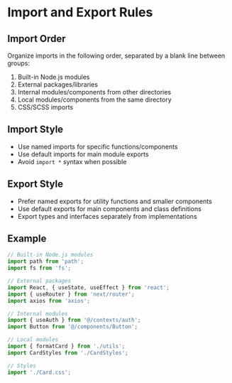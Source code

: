 # Import and Export Rules

## Import Order
Organize imports in the following order, separated by a blank line between groups:
1. Built-in Node.js modules
2. External packages/libraries
3. Internal modules/components from other directories
4. Local modules/components from the same directory
5. CSS/SCSS imports

## Import Style
- Use named imports for specific functions/components
- Use default imports for main module exports
- Avoid `import *` syntax when possible

## Export Style
- Prefer named exports for utility functions and smaller components
- Use default exports for main components and class definitions
- Export types and interfaces separately from implementations

## Example

```javascript
// Built-in Node.js modules
import path from 'path';
import fs from 'fs';

// External packages
import React, { useState, useEffect } from 'react';
import { useRouter } from 'next/router';
import axios from 'axios';

// Internal modules
import { useAuth } from '@/contexts/auth';
import Button from '@/components/Button';

// Local modules
import { formatCard } from './utils';
import CardStyles from './CardStyles';

// Styles
import './Card.css';
``` 